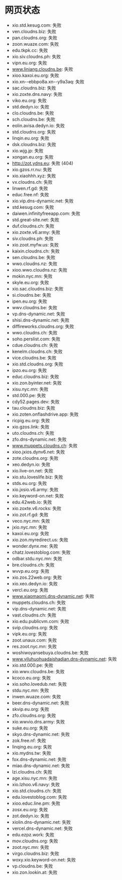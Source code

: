 # 网页状态
- xio.std.kesug.com: 失败
- ven.cloudns.biz: 失败
- pan.cloudns.org: 失败
- zoon.wuaze.com: 失败
- edu.tkpk.cc: 失败
- xio.siv.cloudns.ph: 失败
- vipn.eu.org: 失败
- www.liniang.cloudns.be: 失败
- xioo.kaxoi.eu.org: 失败
- xio.xn--ebbpo8a.xn--y9a3aq: 失败
- sac.cloudns.biz: 失败
- xio.zoxte.dns.navy: 失败
- viko.eu.org: 失败
- std.dedyn.io: 失败
- clo.cloudns.be: 失败
- sch.cloudns.be: 失败
- eolin.avisa.dedyn.io: 失败
- std.cloudns.org: 失败
- linqin.eu.org: 失败
- dsk.cloudns.biz: 失败
- xio.wjg.jp: 失败
- xongan.eu.org: 失败
- http://zot.ydns.eu: 失败 (404)
- xio.gzos.rr.nu: 失败
- xio.xiaohhh.xyz: 失败
- vx.cloudns.ch: 失败
- linwen.rf.gd: 失败
- educ.free.nf: 失败
- xio.vip.dns-dynamic.net: 失败
- std.kesug.com: 失败
- daiwen.infinityfreeapp.com: 失败
- std.great-site.net: 失败
- duf.cloudns.ch: 失败
- xio.zoxte.v6.army: 失败
- siv.cloudns.ph: 失败
- xio.zoot.myfw.us: 失败
- kaixin.cloudns.ch: 失败
- sen.cloudns.be: 失败
- wwo.cloudns.nz: 失败
- xioo.wwo.cloudns.nz: 失败
- mokin.nyc.mn: 失败
- skyle.eu.org: 失败
- xio.sac.cloudns.biz: 失败
- si.cloudns.be: 失败
- ipen.eu.org: 失败
- wwv.cloudns.be: 失败
- vp.dns-dynamic.net: 失败
- shisi.dns-dynamic.net: 失败
- diffireworks.cloudns.org: 失败
- wwo.cloudns.ch: 失败
- soho.perslist.com: 失败
- cdue.cloudns.ch: 失败
- kenelm.cloudns.ch: 失败
- vice.cloudns.be: 失败
- xio.std.cloudns.org: 失败
- ipzo.eu.org: 失败
- educ.cloudns.biz: 失败
- xio.zon.byinter.net: 失败
- xisu.nyc.mn: 失败
- std.000.pe: 失败
- cdy52.pages.dev: 失败
- tau.cloudns.biz: 失败
- xio.zoten.onflashdrive.app: 失败
- ricpig.eu.org: 失败
- xio.gzos.link: 失败
- uto.cloudns.ch: 失败
- zfo.dns-dynamic.net: 失败
- www.muppets.cloudns.ch: 失败
- xioo.jxios.dynv6.net: 失败
- zote.cloudns.org: 失败
- xeo.dedyn.io: 失败
- xio.live-on.net: 失败
- xio.stu.loveslife.biz: 失败
- stds.eu.org: 失败
- xio.jxsio.v6.army: 失败
- xio.keyword-on.net: 失败
- edu.42web.io: 失败
- xio.zoxte.v6.rocks: 失败
- xio.zot.rf.gd: 失败
- veco.nyc.mn: 失败
- jxio.nyc.mn: 失败
- kaxoi.eu.org: 失败
- xio.zon.myredirect.us: 失败
- wonder.dynx.me: 失败
- chatz.lovestoblog.com: 失败
- odbar.stdu.nyc.mn: 失败
- bre.cloudns.ch: 失败
- wvvp.eu.org: 失败
- xio.zos.22web.org: 失败
- xio.xeo.dedyn.io: 失败
- vercl.eu.org: 失败
- www.xiaomaomi.dns-dynamic.net: 失败
- muppets.cloudns.ch: 失败
- vip.dns-dynamic.net: 失败
- vast.cloudns.ch: 失败
- xio.edu.publicvm.com: 失败
- svip.cloudns.org: 失败
- vipk.eu.org: 失败
- zoot.unaux.com: 失败
- res.zoot.nyc.mn: 失败
- woshiwoyansebuya.cloudns.be: 失败
- www.yiluhuohuadaishadian.dns-dynamic.net: 失败
- xio.std.000.pe: 失败
- xio.wwv.cloudns.be: 失败
- kcoco.eu.org: 失败
- xio.soho.lovedub.net: 失败
- stdu.nyc.mn: 失败
- inwen.wuaze.com: 失败
- beer.dns-dynamic.net: 失败
- skvip.eu.org: 失败
- zfo.cloudns.org: 失败
- xio.wwvio.dns.army: 失败
- suke.eu.org: 失败
- skyo.dns-dynamic.net: 失败
- zok.free.nf: 失败
- linqing.eu.org: 失败
- xio.mydns.tw: 失败
- fox.dns-dynamic.net: 失败
- miao.dns-dynamic.net: 失败
- lzi.cloudns.ch: 失败
- age.xisu.nyc.mn: 失败
- xio.lzhoo.v6.navy: 失败
- xio.std.cloudns.ch: 失败
- edu.lovestoblog.com: 失败
- xioo.educ.line.pm: 失败
- zosx.eu.org: 失败
- zot.dedyn.io: 失败
- xiolin.dns-dynamic.net: 失败
- vercel.dns-dynamic.net: 失败
- edu.ezpz.work: 失败
- mov.cloudns.org: 失败
- zoot.nyc.mn: 失败
- virgo.cloudns.biz: 失败
- woxy.xio.keyword-on.net: 失败
- vp.cloudns.be: 失败
- xio.zon.lookin.at: 失败
